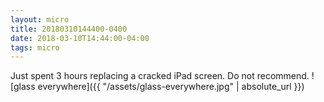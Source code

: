 ```yaml
---
layout: micro
title: 20180310144400-0400
date: 2018-03-10T14:44:00-04:00
tags: micro
---
```

Just spent 3 hours replacing a cracked iPad screen. Do not recommend. 
![glass everywhere]({{ "/assets/glass-everywhere.jpg" | absolute_url }})
